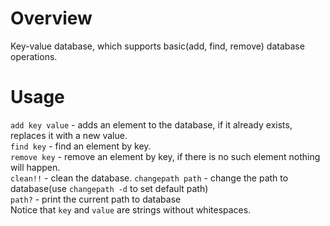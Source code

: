 # Overview

Key-value database, which supports basic(add, find, remove) database operations.

# Usage

```add key value``` - adds an element to the database, if it already exists, replaces it with a new value.  
```find key``` - find an element by key.  
```remove key``` - remove an element by key, if there is no such element nothing will happen.  
```clean!!``` - clean the database.
```changepath path``` - change the path to database(use ```changepath -d``` to set default path)  
```path?``` - print the current path to database  
Notice that ```key``` and ```value``` are strings without whitespaces.  